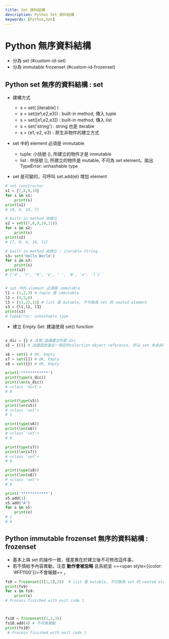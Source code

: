 ```yaml
---
title: Set 資料結構
description: Python Set 資料結構
keywords: [Python,Set]
---
```


# Python 無序資料結構 
* 分為 set (#custom-id-set) 
* 分為 immutable frozenset (#custom-id-frozenset)  

## Python set 無序的資料結構 : set<span id="custom-id-set"></span>
* 建構方式
    * s = set( [iterable] )  
    * s = set((e1,e2,e3)) : built-in method, 傳入 tuple  
    * s = set([e1,e2,e3]) : built-in method, 傳入 list  
    * s = set('string') : string 也是 iterable  
    * s = \{e1, e2, e3\} : 原生非物件的建立方式
    
* set 中的 element 必須是 immutable  
    * tuple: 小括號 (), 所建立的物件才是 immutable  
    * list : 中括號 \[\], 所建立的物件是 mutable, 不可為 set element。拋出 TypeError: unhashable type  

* set 是可變的，可呼叫 set.add(el) 增加 element

```python
# set constructor
s1 = {7,8,9,10}
for s in s1:
    print(s)
print(s1)
# {8, 9, 10, 7}

# built-in method 來建立
s2 = set((7,8,9,10,11))
for s in s2:
    print(s)
print(s2)
# {7, 8, 9, 10, 11}

# built-in method 來建立 : iterable String
s3= set('Hello World')
for s in s3:
    print(s)
print(s3)
# {'d', 'r', 'H', 'e', ' ', 'W', 'o', 'l'}


# set 中的 element 必須是 immutable
l1 = (1,2,3) # tuple 是 immutable
l2 = (4,5,6)
l3 = [11,22,33] # list 是 mutable, 不可做為 set 的 neated element
s3 = {l1,l2, l3}
print(s3)
# TypeError: unhashable type

```

* 建立 Empty Set: 建議使用 set() function

```python

s_dic = {} # 注意,這邊建立的是 dic 
s5 = {()} # 這邊是放進去一個空的colection object reference, 所以 set 本身非空 

s6 = set() # OK, Empty
s7 = set([]) # OK, Empty
s8 = set({}) # OK, Empty

print('************')
print(type(s_dic))
print(len(s_dic))
# <class 'dict'>
# 0

print(type(s5))
print(len(s5))
# <class 'set'>
# 1

print(type(s6))
print(len(s6))
# <class 'set'>
# 0

print(type(s7))
print(len(s7))
# <class 'set'>
# 0

print(type(s8))
print(len(s8))
# <class 'set'>
# 0

print('************')
s5.add(1)
s5.add("A")
for x in s5:
    print(x)
# 1
# A

```


## Python immutable frozenset 無序的資料結構 : frozenset  <span id="custom-id-frozenset"></span>
* 基本上與 set 的操作一致，僅差異在於建立後不可修改這件事。  
* 若不慎給予內容異動，注意 __動作會被忽略__ 且系統並 ==<span style={{color: '#FF1100'}}>不會報錯</span>==  。  

```python
fs9 = frozenset(([1,2],3))  # list 是 mutable, 不可做為 set 的 neated element
print(fs9)
for x in fs9:
    print(x)
# Process finished with exit code 1



fs10 = frozenset((1,2,3))
fs10.add(4) # 不可做異動
print(fs10)
 # Process finished with exit code 1   
```